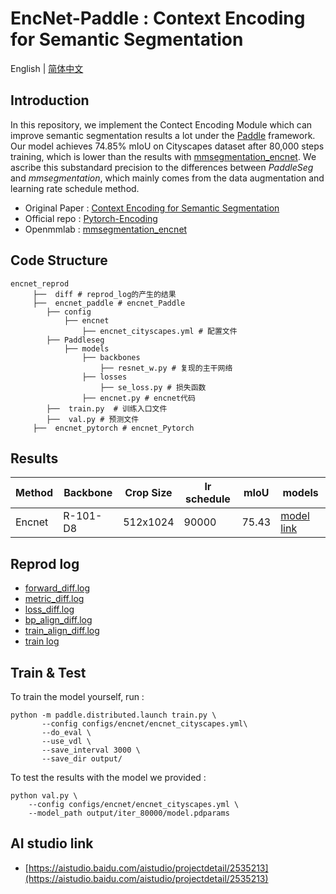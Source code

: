 
# EncNet-Paddle : Context Encoding for Semantic Segmentation
 English | [简体中文](README_CN.md)
 
## Introduction 

In this repository, we implement the Contect Encoding Module which can improve semantic segmentation results a lot under the [Paddle](https://www.paddlepaddle.org.cn/) framework. Our model achieves 74.85% mIoU on Cityscapes dataset after 80,000 steps training, which is lower than the results with [mmsegmentation_encnet](https://github.com/open-mmlab/mmsegmentation/tree/master/configs/encnet).  We ascribe this substandard precision to the differences between *PaddleSeg* and *mmsegmentation*, which mainly comes from the data augmentation and learning rate schedule method.

- Original Paper : [Context Encoding for Semantic Segmentation](https://arxiv.org/abs/1803.08904)  
- Official repo : [Pytorch-Encoding](https://github.com/zhanghang1989/PyTorch-Encoding)  
- Openmmlab : [mmsegmentation_encnet](https://github.com/open-mmlab/mmsegmentation/tree/master/configs/encnet)  

## Code Structure
```
encnet_reprod
     ├──  diff # reprod_log的产生的结果
     ├──  encnet_paddle # encnet_Paddle
        ├── config
            ├── encnet
                ├── encnet_cityscapes.yml # 配置文件
        ├── Paddleseg
            ├── models
                ├── backbones
                    ├── resnet_w.py # 复现的主干网络
                ├── losses
                    ├── se_loss.py # 损失函数
                ├── encnet.py # encnet代码
        ├──  train.py  # 训练入口文件
        ├──  val.py # 预测文件
     ├──  encnet_pytorch # encnet_Pytorch

```

## Results

<center>  
     
|Method| Backbone | Crop Size | lr schedule | mIoU | models |    
|----|----|----|----|----|----|       
| Encnet | R-101-D8 | 512x1024 | 90000 | 75.43 | [model link]() |  
     
</center>  

## Reprod log

- [forward_diff.log](./diff/forward_diff.log)  
- [metric_diff.log](./diff/metric_diff.log)  
- [loss_diff.log](./diff/loss_diff.log) 
- [bp_align_diff.log](./diff/bp_align_diff.log)  
- [train_align_diff.log](./diff/train_align_diff.log)  
- [train log](./diff/train.log) 

## Train & Test

To train the model yourself, run :  
```
python -m paddle.distributed.launch train.py \ 
       --config configs/encnet/encnet_cityscapes.yml\ 
       --do_eval \ 
       --use_vdl \ 
       --save_interval 3000 \ 
       --save_dir output/ 
```
To test the results with the model we provided :
```
python val.py \
	--config configs/encnet/encnet_cityscapes.yml \ 
	--model_path output/iter_80000/model.pdparams
```

## AI studio link

* [https://aistudio.baidu.com/aistudio/projectdetail/2535213](https://aistudio.baidu.com/aistudio/projectdetail/2535213)



